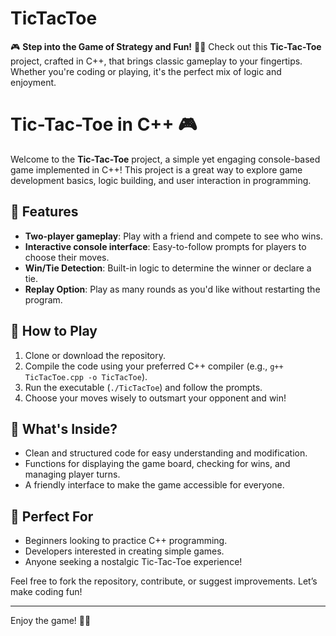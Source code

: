 # TicTacToe
🎮 **Step into the Game of Strategy and Fun!** 🧠✨   Check out this **Tic-Tac-Toe** project, crafted in C++, that brings classic gameplay to your fingertips. Whether you're coding or playing, it's the perfect mix of logic and enjoyment. 
# Tic-Tac-Toe in C++ 🎮  

Welcome to the **Tic-Tac-Toe** project, a simple yet engaging console-based game implemented in C++! This project is a great way to explore game development basics, logic building, and user interaction in programming.  

## 📝 Features  
- **Two-player gameplay**: Play with a friend and compete to see who wins.  
- **Interactive console interface**: Easy-to-follow prompts for players to choose their moves.  
- **Win/Tie Detection**: Built-in logic to determine the winner or declare a tie.  
- **Replay Option**: Play as many rounds as you'd like without restarting the program.  

## 🔧 How to Play  
1. Clone or download the repository.  
2. Compile the code using your preferred C++ compiler (e.g., `g++ TicTacToe.cpp -o TicTacToe`).  
3. Run the executable (`./TicTacToe`) and follow the prompts.  
4. Choose your moves wisely to outsmart your opponent and win!  

## 🚀 What's Inside?  
- Clean and structured code for easy understanding and modification.  
- Functions for displaying the game board, checking for wins, and managing player turns.  
- A friendly interface to make the game accessible for everyone.  

## 🎯 Perfect For  
- Beginners looking to practice C++ programming.  
- Developers interested in creating simple games.  
- Anyone seeking a nostalgic Tic-Tac-Toe experience!  

Feel free to fork the repository, contribute, or suggest improvements. Let’s make coding fun!  

---

Enjoy the game! 🧠✨
